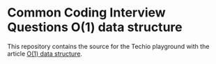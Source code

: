 # Common Coding Interview Questions O(1) data structure

This repository contains the source for the Techio playground with the article [O(1) data structure](https://tech.io/playgrounds/52828/common-coding-interview-questions-o1-data-structure).
